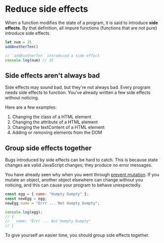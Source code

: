 # Reduce side effects

When a function modifies the state of a program, it is said to introduce **side effects**. By that definition, all impure functions (functions that are not pure) introduce side effects.

```js
let num = 25
addAnotherTen()

// `addAnotherTen` introduced a side effect
console.log(num) // 35
```

## Side effects aren't always bad

Side effects may sound bad, but they're not always bad. Every program needs side effects to function. You've already written a few side effects without noticing.

Here are a few examples:

1. Changing the class of a HTML element
2. Changing the attribute of a HTML element
3. Changing the textContent of a HTML element
4. Adding or removing elements from the DOM

## Group side effects together

Bugs introduced by side effects can be hard to catch. This is because state changes are valid JavaScript changes; they produce no error messages.

You have already seen why when you went through [prevent mutation](01.prevent-mutations.md). If you mutate an object, another object elsewhere can change without you noticing, and this can cause your program to behave unexpectedly.

```js
const egg = { name: "Humpty Dumpty" };
const newEgg = egg;
newEgg.name = "Errr ... Not Humpty Dumpty";

console.log(egg);
// {
//   name: "Errr ... Not Humpty Dumpty"
// }
```

To give yourself an easier time, you should group side effects together.
